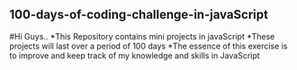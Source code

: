 ## 100-days-of-coding-challenge-in-javaScript

#Hi Guys..
*This Repository contains mini projects in javaScript
*These projects will last over a period of 100 days
*The essence of this exercise is to improve and keep track of my knowledge and skills in JavaScript

